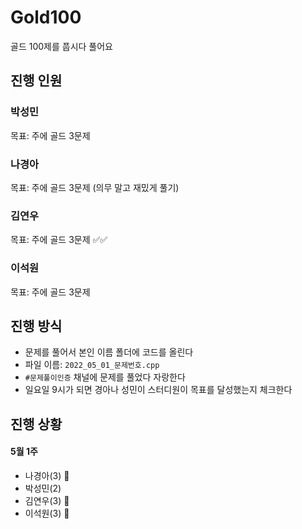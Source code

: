 # Gold100
골드 100제를 풉시다 풀어요

## 진행 인원

### 박성민

목표: 주에 골드 3문제 

### 나경아

목표: 주에 골드 3문제 (의무 말고 재밌게 풀기)

### 김연우

목표: 주에 골드 3문제 ✅✅

### 이석원

목표: 주에 골드 3문제 

## 진행 방식

- 문제를 풀어서 본인 이름 폴더에 코드를 올린다
- 파일 이름: `2022_05_01_문제번호.cpp`
- `#문제풀이인증` 채널에 문제를 풀었다 자랑한다
- 일요일 9시가 되면 경아나 성민이 스터디원이 목표를 달성했는지 체크한다

## 진행 상황

#### 5월 1주

- 나경아(3) 🏅
- 박성민(2)
- 김연우(3) 🏅
- 이석원(3) 🏅


